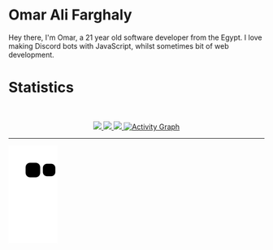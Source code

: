 # Omar Ali Farghaly

Hey there, I'm Omar, a 21 year old software developer from the Egypt. I love making Discord bots with JavaScript, whilst sometimes bit of web development.

# Statistics

&nbsp;
<p align="center">
    <a href="https://github.com/omar00050/">
        <img src="https://github-readme-stats.vercel.app/api?username=omar00050&hide=issues,prs&count_private=true&show_owner=true&show_icons=true&bg_color=0d1117&title_color=ffffff&text_color=ffffff&icon_color=00ff99&hide_border=true/" />
    </a>
    <a href="https://github.com/omar00050/">
        <img src="https://github-readme-stats.vercel.app/api/top-langs/?username=omar00050&layout=compact&count_private=true&langs_count=8&card_width=445&bg_color=0d1117&title_color=ffffff&text_color=ffffff&icon_color=00ff99&hide_border=true/" />
    </a>
    <a href="https://github.com/omar00050/">
        <img src="https://github-readme-streak-stats.herokuapp.com?user=omar00050&hide_border=true&background=0D1117&currStreakLabel=FFFFFF&sideLabels=FFFFFF&currStreakNum=FFFFFF&dates=FFFFFF&sideNums=FFFFFF&fire=00ff99&ring=00ff99&stroke=FFFFFFFF)](https://git.io/streak-stats" />
    </a>
   <a href="https://github.com/YoussefWahba0"><img alt="Activity Graph" src="https://activity-graph.herokuapp.com/graph?username=YoussefWahba0&bg_color=0D1117&color=ffffff&line=00ff99&point=ffffff&area=true&hide_border=true" />
    </a>
</p>

---

![Snake animation](https://github.com/omar00050/omar00050/blob/output/github-contribution-grid-snake.svg)
